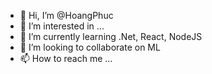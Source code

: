 - 👋 Hi, I’m @HoangPhuc
- 👀 I’m interested in ...
- 🌱 I’m currently learning .Net, React, NodeJS
- 💞️ I’m looking to collaborate on ML
- 📫 How to reach me ...

<!---
e55tarossa/e55tarossa is a ✨ special ✨ repository because its `README.md` (this file) appears on your GitHub profile.
You can click the Preview link to take a look at your changes.
--->
